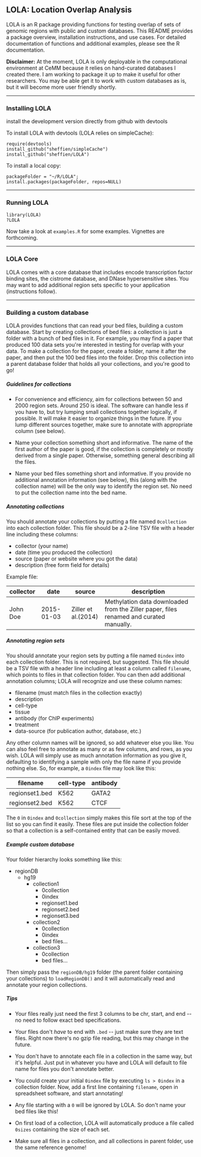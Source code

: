 LOLA: Location Overlap Analysis
-------------------------------

LOLA is an R package providing functions for testing overlap of sets of genomic regions with public and custom databases. This README provides a package overview, installation instructions, and use cases. For detailed documentation of functions and additional examples, please see the R documentation.

**Disclaimer:** At the moment, LOLA is only deployable in the computational environment at CeMM because it relies on hand-curated databases I created there. I am working to package it up to make it useful for other researchers. You may be able get it to work with custom databases as is, but it will become more user friendly shortly.

--------------------------------------------------------------------------------
### Installing LOLA
install the development version directly from github with devtools

To install LOLA with devtools (LOLA relies on simpleCache):

```
require(devtools)
install_github("sheffien/simpleCache")
install_github("sheffien/LOLA") 
```

To install a local copy:

```
packageFolder = "~/R/LOLA";
install.packages(packageFolder, repos=NULL)
```

--------------------------------------------------------------------------------
### Running LOLA

```
library(LOLA)
?LOLA
```

Now take a look at `examples.R` for some examples. Vignettes are forthcoming.

--------------------------------------------------------------------------------
### LOLA Core

LOLA comes with a core database that includes encode transcription factor binding sites, the cistrome database, and DNase hypersensitive sites. You may want to add additional region sets specific to your application (instructions follow).

--------------------------------------------------------------------------------
### Building a custom database

LOLA provides functions that can read your bed files, building a custom database. Start by creating collections of bed files: a collection is just a folder with a bunch of bed files in it. For example, you may find a paper that produced 100 data sets you're interested in testing for overlap with your data. To make a collection for the paper, create a folder, name it after the paper, and then put the 100 bed files into the folder. Drop this collection into a parent database folder that holds all your collections, and you're good to go!

##### Guidelines for collections

* For convenience and efficiency, aim for collections between 50 and 2000 region sets. Around 250 is ideal. The software can handle less if you have to, but try lumping small collections together logically, if possible. It will make it easier to organize things in the future. If you lump different sources together, make sure to annotate with appropriate column (see below).

* Name your collection something short and informative. The name of the first author of the paper is good, if the collection is completely or mostly derived from a single paper. Otherwise, something general describing all the files.

* Name your bed files something short and informative. If you provide no additional annotation information (see below), this (along with the collection name) will be the only way to identify the region set. No need to put the collection name into the bed name.

##### Annotating collections

You should annotate your collections by putting a file named `0collection` into each collection folder. This file should be a 2-line TSV file with a header line including these columns:

* collector (your name)
* date (time you produced the collection)
* source (paper or website where you got the data)
* description (free form field for details)

Example file: 

collector		|date		|source		|description
---------------------|-------------|--------------------|-----------
John Doe		|2015-01-03	|Ziller et al.(2014) | Methylation data downloaded from the Ziller paper, files renamed and curated manually.


##### Annotating region sets

You should annotate your region sets by putting a file named `0index` into each collection folder. This is not required, but suggested. This file should be a TSV file with a header line including at least a column called `filename`, which points to files in that collection folder. You can then add additional annotation columns; LOLA will recognize and use these column names:

* filename (must match files in the collection exactly)
* description
* cell-type
* tissue
* antibody (for ChIP experiments)
* treatment
* data-source (for publication author, database, etc.)

Any other column names will be ignored, so add whatever else you like. You can also feel free to annotate as many or as few columns, and rows, as you wish. LOLA will simply use as much annotation information as you give it, defaulting to identifying a sample with only the file name if you provide nothing else. So, for example, a `0index` file may look like this:

filename	|cell-type	|antibody
--------------|-------------|--------
regionset1.bed|K562		|GATA2 
regionset2.bed|K562		|CTCF



The `0` in `0index` and `0collection` simply makes this file sort at the top of the list so you can find it easily. These files are put inside the collection folder so that a collection is a self-contained entity that can be easily moved.

##### Example custom database

Your folder hierarchy looks something like this:

* regionDB
  * hg19
    * collection1
      * 0collection
      * 0index
      * regionset1.bed
      * regionset2.bed
      * regionset3.bed
    * collection2
      * 0collection
      * 0index
      * bed files...
    * collection3
      * 0collection
      * bed files...

Then simply pass the `regionDB/hg19` folder (the parent folder containing your collections) to `loadRegionDB()` and it will automatically read and annotate your region collections.

##### Tips
* Your files really just need the first 3 columns to be chr, start, and end -- no need to follow exact bed specifications.
* Your files don't _have_ to end with `.bed` -- just make sure they are text files. Right now there's no gzip file reading, but this may change in the future.

* You don't have to annotate each file in a collection in the same way, but it's helpful. Just put in whatever you have and LOLA will default to file name for files you don't annotate better.

* You could create your initial `0index` file by executing `ls > 0index` in a collection folder. Now, add a first line containing `filename`, open in spreadsheet software, and start annotating!

* Any file starting with a `0` will be ignored by LOLA. So don't name your bed files like this!

* On first load of a collection, LOLA will automatically produce a file called `0sizes` containing the size of each set.

* Make sure all files in a collection, and all collections in parent folder, use the same reference genome!

